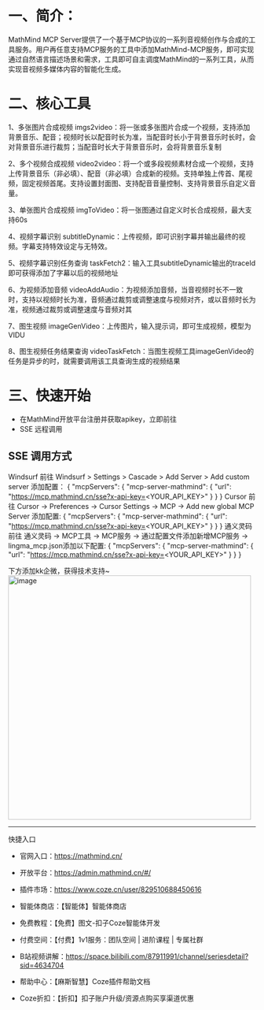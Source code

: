 # 一、简介：
MathMind MCP Server提供了一个基于MCP协议的一系列音视频创作与合成的工具服务。用户再任意支持MCP服务的工具中添加MathMind-MCP服务，即可实现通过自然语言描述场景和需求，工具即可自主调度MathMind的一系列工具，从而实现音视频多媒体内容的智能化生成。

# 二、核心工具

1、多张图片合成视频
imgs2video：将一张或多张图片合成一个视频，支持添加背景音乐、配音；视频时长以配音时长为准，当配音时长小于背景音乐时长时，会对背景音乐进行裁剪；当配音时长大于背景音乐时，会将背景音乐复制

2、多个视频合成视频
video2video：将一个或多段视频素材合成一个视频，支持上传背景音乐（非必填）、配音（非必填）合成新的视频。支持单独上传首、尾视频，固定视频首尾。支持设置封面图、支持配音音量控制、支持背景音乐自定义音量。

3、单张图片合成视频
imgToVideo：将一张图通过自定义时长合成视频，最大支持60s

4、视频字幕识别
subtitleDynamic：上传视频，即可识别字幕并输出最终的视频。字幕支持特效设定与无特效。

5、视频字幕识别任务查询
taskFetch2：输入工具subtitleDynamic输出的traceId即可获得添加了字幕以后的视频地址

6、为视频添加音频
videoAddAudio：为视频添加音频，当音视频时长不一致时，支持以视频时长为准，音频通过裁剪或调整速度与视频对齐，或以音频时长为准，视频通过裁剪或调整速度与音频对其

7、图生视频
imageGenVideo：上传图片，输入提示词，即可生成视频，模型为VIDU

8、图生视频任务结果查询
videoTaskFetch：当图生视频工具imageGenVideo的任务是异步的时，就需要调用该工具查询生成的视频结果

# 三、快速开始
- 在MathMind开放平台注册并获取apikey，立即前往
- SSE 远程调用

## SSE 调用方式
Windsurf
前往 Windsurf > Settings > Cascade > Add Server > Add custom server 添加配置：
{
  "mcpServers": {
    "mcp-server-mathmind": {
      "url": "https://mcp.mathmind.cn/sse?x-api-key=<YOUR_API_KEY>"
    }
  }
}
Cursor
前往 Cursor -> Preferences -> Cursor Settings -> MCP -> Add new global MCP Server 添加配置:
{
  "mcpServers": {
    "mcp-server-mathmind": {
      "url": "https://mcp.mathmind.cn/sse?x-api-key=<YOUR_API_KEY>"
    }
  }
}
通义灵码
前往 通义灵码 -> MCP工具 -> MCP服务 -> 通过配置文件添加新增MCP服务 -> lingma_mcp.json添加以下配置:
{
  "mcpServers": {
    "mcp-server-mathmind": {
      "url": "https://mcp.mathmind.cn/sse?x-api-key=<YOUR_API_KEY>"
    }
  }
}

下方添加kk企微，获得技术支持~
<img width="494" height="496" alt="image" src="https://github.com/user-attachments/assets/f53ed106-d378-4347-aa48-91c6968b0bfe" />

--- 
快捷入口
- 官网入口：https://mathmind.cn/
- 开放平台：https://admin.mathmind.cn/#/
- 插件市场：https://www.coze.cn/user/829510688450616
- 智能体商店：【智能体】智能体商店
- 免费教程：【免费】图文-扣子Coze智能体开发
- 付费空间：【付费】1v1服务：团队空间 | 进阶课程 | 专属社群


- B站视频讲解：https://space.bilibili.com/87911991/channel/seriesdetail?sid=4634704

- 帮助中心：【麻斯智慧】Coze插件帮助文档

- Coze折扣：【折扣】扣子账户升级/资源点购买享渠道优惠
